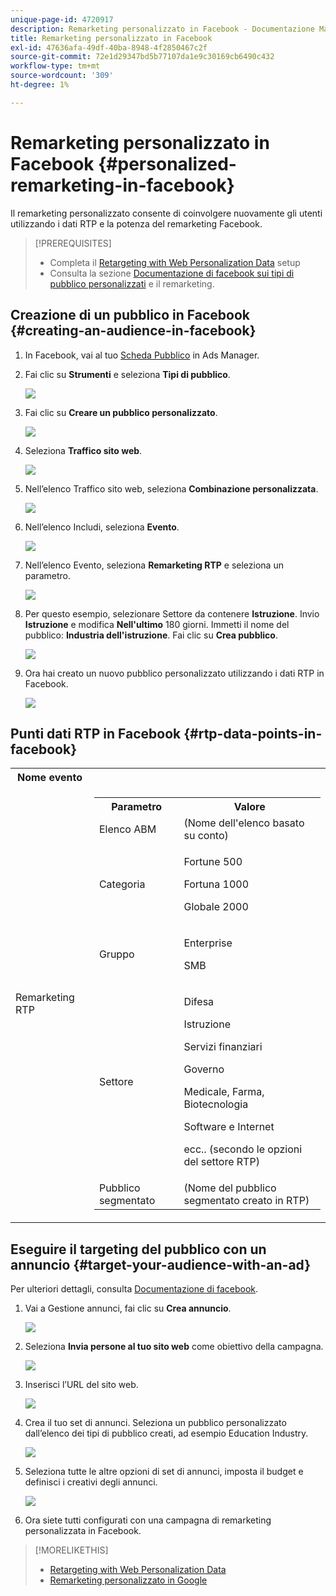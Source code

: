 ```yaml
---
unique-page-id: 4720917
description: Remarketing personalizzato in Facebook - Documentazione Marketo - Documentazione del prodotto
title: Remarketing personalizzato in Facebook
exl-id: 47636afa-49df-40ba-8948-4f2850467c2f
source-git-commit: 72e1d29347bd5b77107da1e9c30169cb6490c432
workflow-type: tm+mt
source-wordcount: '309'
ht-degree: 1%

---
```


# Remarketing personalizzato in Facebook {#personalized-remarketing-in-facebook}

Il remarketing personalizzato consente di coinvolgere nuovamente gli utenti utilizzando i dati RTP e la potenza del remarketing Facebook.

>[!PREREQUISITES]
>
>* Completa il [Retargeting with Web Personalization Data](/help/marketo/product-docs/web-personalization/website-retargeting/retargeting-with-web-personalization-data.md) setup
>* Consulta la sezione [](https://developers.facebook.com/docs/ads-for-websites/website-custom-audiences/getting-started#install-the-pixel) [Documentazione di facebook sui tipi di pubblico personalizzati](https://developers.facebook.com/docs/ads-for-websites/website-custom-audiences/getting-started#install-the-pixel) e il remarketing.


## Creazione di un pubblico in Facebook {#creating-an-audience-in-facebook}

1. In Facebook, vai al tuo [Scheda Pubblico](https://www.facebook.com/ads/audience_manager) in Ads Manager.

1. Fai clic su **Strumenti** e seleziona **Tipi di pubblico**.

   ![](assets/one-1.png)

1. Fai clic su **Creare un pubblico personalizzato**.

   ![](assets/two-1.png)

1. Seleziona **Traffico sito web**.

   ![](assets/image2015-1-19-16-3a32-3a2.png)

1. Nell’elenco Traffico sito web, seleziona **Combinazione personalizzata**.

   ![](assets/image2015-1-19-16-3a33-3a21.png)

1. Nell’elenco Includi, seleziona **Evento**.

   ![](assets/image2015-1-19-16-3a34-3a9.png)

1. Nell’elenco Evento, seleziona **Remarketing RTP** e seleziona un parametro.

   ![](assets/image2015-1-19-16-3a52-3a29.png)

1. Per questo esempio, selezionare Settore da contenere **Istruzione**. Invio **Istruzione** e modifica **Nell&#39;ultimo** 180 giorni. Immetti il nome del pubblico: **Industria dell&#39;istruzione**. Fai clic su **Crea pubblico**.

   ![](assets/image2015-1-19-16-3a56-3a15.png)

1. Ora hai creato un nuovo pubblico personalizzato utilizzando i dati RTP in Facebook.

   ![](assets/image2015-1-19-16-3a59-3a2.png)

## Punti dati RTP in Facebook {#rtp-data-points-in-facebook}

<table> 
 <tbody> 
  <tr> 
   <th>Nome evento</th> 
   <th> </th> 
  </tr> 
  <tr> 
   <td>Remarketing RTP</td> 
   <td> 
    <div> 
     <table> 
      <tbody> 
       <tr> 
        <th>Parametro</th> 
        <th>Valore</th> 
       </tr> 
       <tr> 
        <td>Elenco ABM</td> 
        <td>(Nome dell'elenco basato su conto)</td> 
       </tr> 
       <tr> 
        <td colspan="1">Categoria</td> 
        <td colspan="1"><p>Fortune 500</p><p>Fortuna 1000</p><p>Globale 2000</p></td> 
       </tr> 
       <tr> 
        <td colspan="1">Gruppo</td> 
        <td colspan="1"><p>Enterprise</p><p>SMB</p></td> 
       </tr> 
       <tr> 
        <td>Settore</td> 
        <td><p>Difesa</p><p>Istruzione</p><p>Servizi finanziari</p><p>Governo</p><p>Medicale, Farma, Biotecnologia</p><p>Software e Internet</p><p>ecc.. (secondo le opzioni del settore RTP)</p></td> 
       </tr> 
       <tr> 
        <td colspan="1">Pubblico segmentato</td> 
        <td colspan="1">(Nome del pubblico segmentato creato in RTP)</td> 
       </tr> 
      </tbody> 
     </table> 
    </div></td> 
  </tr> 
 </tbody> 
</table>

## Eseguire il targeting del pubblico con un annuncio {#target-your-audience-with-an-ad}

Per ulteriori dettagli, consulta [Documentazione di facebook](https://developers.facebook.com/docs/ads-for-websites/website-custom-audiences/getting-started#target-your-audience).

1. Vai a Gestione annunci, fai clic su **Crea annuncio**.

   ![](assets/image2015-1-19-17-3a10-3a19.png)

1. Seleziona **Invia persone al tuo sito web** come obiettivo della campagna.

   ![](assets/image2015-1-19-17-3a11-3a20.png)

1. Inserisci l’URL del sito web.

   ![](assets/image2015-1-19-17-3a12-3a39.png)

1. Crea il tuo set di annunci. Seleziona un pubblico personalizzato dall’elenco dei tipi di pubblico creati, ad esempio Education Industry.

   ![](assets/image2015-1-19-17-3a18-3a13.png)

1. Seleziona tutte le altre opzioni di set di annunci, imposta il budget e definisci i creativi degli annunci.

   ![](assets/image2015-1-19-17-3a19-3a25.png)

1. Ora siete tutti configurati con una campagna di remarketing personalizzata in Facebook.

>[!MORELIKETHIS]
>
>* [Retargeting with Web Personalization Data](/help/marketo/product-docs/web-personalization/website-retargeting/retargeting-with-web-personalization-data.md)
>* [Remarketing personalizzato in Google](/help/marketo/product-docs/web-personalization/website-retargeting/personalized-remarketing-in-google.md)

